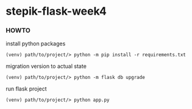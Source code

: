 # stepik-flask-week4
### HOWTO

install python packages

```(venv) path/to/project/> python -m pip install -r requirements.txt ```

migration version to actual state

```(venv) path/to/project/> python -m flask db upgrade ```

run flask project

```(venv) path/to/project/> python app.py ```